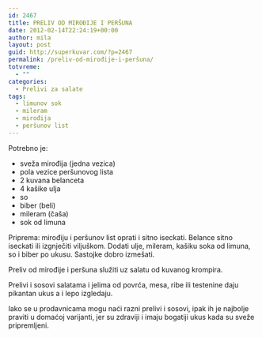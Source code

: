 ```yaml
---
id: 2467
title: PRELIV OD MIROĐIJE I PERŠUNA
date: 2012-02-14T22:24:19+00:00
author: mila
layout: post
guid: http://superkuvar.com/?p=2467
permalink: /preliv-od-mirođije-i-peršuna/
totvreme:
  - ""
categories:
  - Prelivi za salate
tags:
  - limunov sok
  - mileram
  - mirođija
  - peršunov list
---
```

Potrebno je:

  * sveža mirođija (jedna vezica)
  * pola vezice peršunovog lista
  * 2 kuvana belanceta
  * 4 kašike ulja
  * so
  * biber (beli)
  * mileram (čaša)
  * sok od limuna

Priprema: mirođiju i peršunov list oprati i sitno iseckati. Belance sitno iseckati ili izgnječiti viljuškom. Dodati ulje, mileram, kašiku soka od limuna, so i biber po ukusu. Sastojke dobro izmešati.

Preliv od mirođije i peršuna služiti uz salatu od kuvanog krompira.

Prelivi i sosovi salatama i jelima od povrća, mesa, ribe ili testenine daju pikantan ukus a i lepo izgledaju.

Iako se u prodavnicama mogu naći razni prelivi i sosovi, ipak ih je najbolje praviti u domaćoj varijanti, jer su zdraviji i imaju bogatiji ukus kada su sveže pripremljeni.